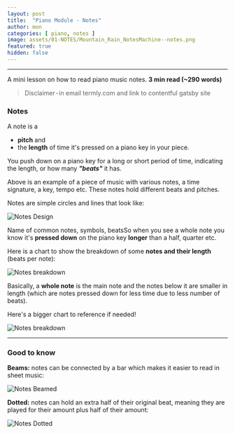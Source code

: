 ```yaml
---
layout: post
title:  "Piano Module - Notes"
author: mon
categories: [ piano, notes ]
image: assets/01-NOTES/Mountain_Rain_NotesMachine--notes.png
featured: true
hidden: false
---
```

---

A mini lesson on how to read piano music notes. **3 min read (~290 words)**

> Disclaimer - in email termly.com and link to contentful gatsby site

### Notes
A note is a 
- **pitch** and 
- the **length** of time it's pressed on a piano key in your piece.

You push down on a piano key for a long or short period of time, indicating the length, or how many _**"beats"**_ it has.

Above is an example of a piece of music with various notes, a time signature, a key, tempo etc. These notes hold different beats and pitches.

Notes are simple circles and lines that look like:

![Notes Design](https://m-piechatzek.github.io/notesmachinezzzz/assets/01-NOTES/notes-beats1.png)

Name of common notes, symbols, beatsSo when you see a whole note you know it's **pressed down** on the piano key **longer** than a half, quarter etc.

Here is a chart to show the breakdown of some **notes and their length** (beats per note):

![Notes breakdown](https://m-piechatzek.github.io/notesmachinezzzz/assets/01-NOTES/notes-breakdown2.png)

Basically, a **whole note** is the main note and the notes below it are smaller in length (which are notes pressed down for less time due to less number of beats).

Here's a bigger chart to reference if needed!

![Notes breakdown](https://m-piechatzek.github.io/notesmachinezzzz/assets/01-NOTES/notes-breakdown-large-3.png)


---


### Good to know
**Beams:** notes can be connected by a bar which makes it easier to read in sheet music:

![Notes Beamed](https://m-piechatzek.github.io/notesmachinezzzz/assets/01-NOTES/notes-beamed-4.png "Notes Beamed")

**Dotted:** notes can hold an extra half of their original beat, meaning they are played for their amount plus half of their amount:

![Notes Dotted](https://m-piechatzek.github.io/notesmachinezzzz/assets/01-NOTES/notes-dotted-5.png)


